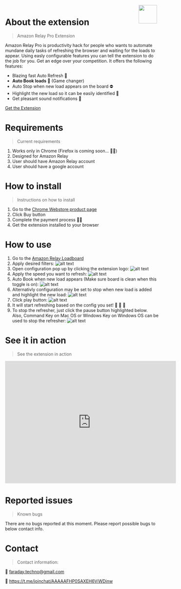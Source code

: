 <img style="float: right; margin-right: 6px" width="60px" height="60px" src="./img/logo.png">

# About the extension
> Amazon Relay Pro Extension 

Amazon Relay Pro is productivity hack for people who wants to automate mundane daily tasks of refreshing the browser and waiting for the loads to appear. Using easly configurable features you can tell the extension to do the job for you. Get an edge over your competition.
It offers the following features:
* Blazing fast Auto Refresh 🚀
* **Auto Book loads** 💪 (Game changer)
* Auto Stop when new load appears on the board ⛔️
* Highlight the new load so it can be easily identified 📌
* Get pleasant sound notifications 🔔

[Get the Extension](https://chrome.google.com/webstore/detail/amazon-relay-pro/peionlgkagofbcdmkjmnjfbpnfchdkal?hl=en&gl=US&authuser=0)


# Requirements
> Current requirements

1. Works only in Chrome (Firefox is coming soon... 👨‍💻)
2. Designed for Amazon Relay 
3. User should have Amazon Relay account
4. User should have a google account

# How to install
> Instructions on how to install

1. Go to the [Chrome Webstore product page](https://chrome.google.com/webstore/detail/amazon-relay-pro/peionlgkagofbcdmkjmnjfbpnfchdkal?hl=en&gl=US&authuser=0)
2. Click Buy button 
3. Complete the payment process ✍🏼
4. Get the extension installed to your browser

# How to use
1. Go to the [Amazon Relay Loadboard](https://relay.amazon.com/tours/loadboard?)
2. Apply desired filters:
![alt text](./img/filter.png "Filtered Page")
3. Open configuration pop up by clicking the extension logo:
![alt text](./img/open-popup.png "Open pop up")
4. Apply the speed you want to refresh:
![alt text](./img/open-popup.png "Open pop up")
5. Auto Book when new load appears (Make sure board is clean when this toggle is on):
![alt text](./img/auto-book.png "Open pop up")
6. Alternativly configuration may be set to stop when new load is added and highlight the new load:
![alt text](./img/stop.png "Open pop up")
7. Click play button:
![alt text](./img/play-highlight.png "Open pop up")
8. It will start refreshing based on the config you set! 🎉 🎉 🎉
9. To stop the refresher, just click the pause button highlighted below. Also, Command Key on Mac OS or Windows Key on Windows OS can be used to stop the refresher:
![alt text](./img/pause.png "Open pop up")


# See it in action
> See the extension in action
<iframe width="560" height="400" src="https://www.youtube.com/embed/7GH82wDVe5U" frameborder="0" allow="accelerometer; autoplay; encrypted-media; gyroscope; picture-in-picture" allowfullscreen></iframe>


# Reported issues
> Known bugs

There are no bugs reported at this moment. Please report possible bugs to below contact info.

# Contact
> Contact information:

 📨 faraday.techno@gmail.com

 📰  https://t.me/joinchat/AAAAAFHP0SAXEH6ViWDinw
